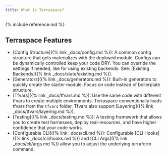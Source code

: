 ```yaml
---
title: What is Terraspace?
---
```


{% include reference.md %}

## Terraspace Features

* [Config Structure]({% link _docs/config.md %}): A common config structure that gets materializes with the deployed module. Configs can be dynamically controlled keep your code DRY. You can override the settings if needed, like for using existing backends. See: [Existing Backends]({% link _docs/state/existing.md %}).
* [Generators]({% link _docs/generators.md %}): Built-in generators to quickly create the starter module. Focus on code instead of boilerplate structure.
* [Tfvars]({% link _docs/tfvars.md %}): Use the same code with different tfvars to create multiple environments. Terraspace conventionally loads tfvars from the `tfvars` folder. Tfvars also support [Layering]({% link _docs/tfvars/layering.md %}).
* [Testing]({% link _docs/testing.md %}): A testing framework that allows you to create test harnesses, deploy real-resources, and have higher confidence that your code works.
* [Configurable CLI]({% link _docs/cli.md %}): Configurable [CLI Hooks]({% link _docs/cli/hooks.md %}) and [CLI Args]({% link _docs/cli/args.md %}) allow you to adjust the underlying terraform command.

